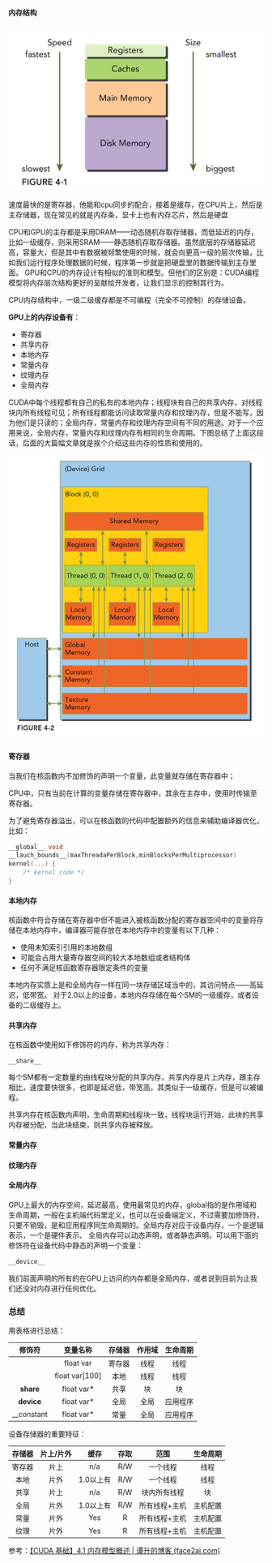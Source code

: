 #### 内存结构

![img](imags/1-3.png)

速度最快的是寄存器，他能和cpu同步的配合，接着是缓存，在CPU片上，然后是主存储器，现在常见的就是内存条，显卡上也有内存芯片，然后是硬盘

CPU和GPU的主存都是采用DRAM——动态随机存取存储器，而低延迟的内存，比如一级缓存，则采用SRAM——静态随机存取存储器。虽然底层的存储器延迟高，容量大，但是其中有数据被频繁使用的时候，就会向更高一级的层次传输，比如我们运行程序处理数据的时候，程序第一步就是把硬盘里的数据传输到主存里面。
GPU和CPU的内存设计有相似的准则和模型。但他们的区别是：CUDA编程模型将内存层次结构更好的呈献给开发者，让我们显示的控制其行为。

CPU内存结构中，一级二级缓存都是不可编程（完全不可控制）的存储设备。

**GPU上的内存设备有**：

- 寄存器
- 共享内存
- 本地内存
- 常量内存
- 纹理内存
- 全局内存

CUDA中每个线程都有自己的私有的本地内存；线程块有自己的共享内存，对线程块内所有线程可见；所有线程都能访问读取常量内存和纹理内存，但是不能写，因为他们是只读的；全局内存，常量内存和纹理内存空间有不同的用途。对于一个应用来说，全局内存，常量内存和纹理内存有相同的生命周期。下图总结了上面这段话，后面的大篇幅文章就是挨个介绍这些内存的性质和使用的。

![img](imags/1-5.png)

#### 寄存器

当我们在核函数内不加修饰的声明一个变量，此变量就存储在寄存器中；

CPU中，只有当前在计算的变量存储在寄存器中，其余在主存中，使用时传输至寄存器。

为了避免寄存器溢出，可以在核函数的代码中配置额外的信息来辅助编译器优化，比如：

```c
__global__ void
__lauch_bounds__(maxThreadaPerBlock,minBlocksPerMultiprocessor)
kernel(...) {
    /* kernel code */
}
```

#### 本地内存

核函数中符合存储在寄存器中但不能进入被核函数分配的寄存器空间中的变量将存储在本地内存中，编译器可能存放在本地内存中的变量有以下几种：

- 使用未知索引引用的本地数组
- 可能会占用大量寄存器空间的较大本地数组或者结构体
- 任何不满足核函数寄存器限定条件的变量

本地内存实质上是和全局内存一样在同一块存储区域当中的，其访问特点——高延迟，低带宽。
对于2.0以上的设备，本地内存存储在每个SM的一级缓存，或者设备的二级缓存上。

#### 共享内存

在核函数中使用如下修饰符的内存，称为共享内存：

```
__share__
```



每个SM都有一定数量的由线程块分配的共享内存，共享内存是片上内存，跟主存相比，速度要快很多，也即是延迟低，带宽高。其类似于一级缓存，但是可以被编程。

共享内存在核函数内声明，生命周期和线程块一致，线程块运行开始，此块的共享内存被分配，当此块结束，则共享内存被释放。

#### 常量内存

#### 纹理内存

#### 全局内存

GPU上最大的内存空间，延迟最高，使用最常见的内存，global指的是作用域和生命周期，一般在主机端代码里定义，也可以在设备端定义，不过需要加修饰符，只要不销毁，是和应用程序同生命周期的。全局内存对应于设备内存，一个是逻辑表示，一个是硬件表示、
全局内存可以动态声明，或者静态声明，可以用下面的修饰符在设备代码中静态的声明一个变量：

```c
__device__
```



我们前面声明的所有的在GPU上访问的内存都是全局内存，或者说到目前为止我们还没对内存进行任何优化。

### 总结

用表格进行总结：

|   修饰符   |    变量名称    | 存储器 | 作用域 | 生命周期 |
| :--------: | :------------: | :----: | :----: | :------: |
|            |   float var    | 寄存器 |  线程  |   线程   |
|            | float var[100] |  本地  |  线程  |   线程   |
| __share__  |   float var*   |  共享  |   块   |    块    |
| __device__ |   float var*   |  全局  |  全局  | 应用程序 |
| __constant |   float var*   |  常量  |  全局  | 应用程序 |

设备存储器的重要特征：

| 存储器 | 片上/片外 |   缓存    | 存取 |     范围      | 生命周期 |
| :----: | :-------: | :-------: | :--: | :-----------: | :------: |
| 寄存器 |   片上    |    n/a    | R/W  |   一个线程    |   线程   |
|  本地  |   片外    | 1.0以上有 | R/W  |   一个线程    |   线程   |
|  共享  |   片上    |    n/a    | R/W  | 块内所有线程  |    块    |
|  全局  |   片外    | 1.0以上有 | R/W  | 所有线程+主机 | 主机配置 |
|  常量  |   片外    |    Yes    |  R   | 所有线程+主机 | 主机配置 |
|  纹理  |   片外    |    Yes    |  R   | 所有线程+主机 | 主机配置 |



参考：[【CUDA 基础】4.1 内存模型概述 | 谭升的博客 (face2ai.com)](https://face2ai.com/CUDA-F-4-1-内存模型概述/)
